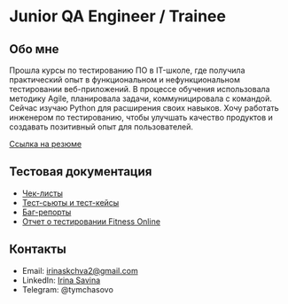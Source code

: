 # Junior QA Engineer / Trainee

## Обо мне
Прошла курсы по тестированию ПО в IT-школе, где получила практический опыт в функциональном и нефункциональном тестировании веб-приложений. В процессе обучения использовала методику Agile, планировала задачи, коммуницировала с командой. Сейчас изучаю Python для расширения своих навыков. Хочу работать инженером по тестированию, чтобы улучшать качество продуктов и создавать позитивный опыт для пользователей.

[Ссылка на резюме](https://drive.google.com/file/d/1JCdNhzGXWYmCE4plW8GB9Uigzpl1ZghQ/view?usp=sharing)

## Тестовая документация
- [Чек-листы]()
- [Тест-сьюты и тест-кейсы](https://docs.google.com/spreadsheets/d/1zFamaY0L3r8Oy3490b_3f9gkdro0LwSX5NrV2exUfP4/edit?usp=sharing)
- [Баг-репорты](https://docs.google.com/spreadsheets/d/1XbMre4kIcCb5TAsSZlc6iz51mWW-e1cM3hd2zoOvRuo/edit?usp=sharing)
- [Отчет о тестировании Fitness Online](https://docs.google.com/document/d/1-SBHHuK0amZEdxBri5Msv8BNgOmUnARasftfx2E2nV8/edit?usp=share_link)

## Контакты
- Email: irinaskchva2@gmail.com
- LinkedIn: [Irina Savina](https://www.linkedin.com/in/irina-savina-8b9194274/)
- Telegram: @tymchasovo
